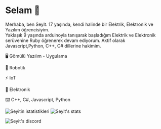 # Selam 👋
Merhaba, ben Seyit. 17 yaşında, kendi halinde bir Elektrik, Elektronik ve Yazılım öğrencisiyim.                   
Yaklaşık 9 yaşında arduinoyla tanışarak başladığım Elektrik ve Elektronik serüvenine Ruby
öğrenerek devam ediyorum. Aktif olarak Javascript,Python, C++, C# dillerine
hakimim.

🖥️ Gömülü Yazılım - Uygulama

🤖 Robotik

⚡️ IoT

🔌 Elektronik

⌨️ C++, C#, Javascript, Python

![Seyitin istatistikleri](https://github-readme-stats.vercel.app/api?username=Seyitq&show_icons=true&theme=radical)
![Seyit's stats](https://github-readme-stats.vercel.app/api/top-langs/?username=Seyitq&layout=compact&theme=tokyonight)

![Seyit's discord](https://lanyard-profile-readme.vercel.app/api/514818551287119888)
